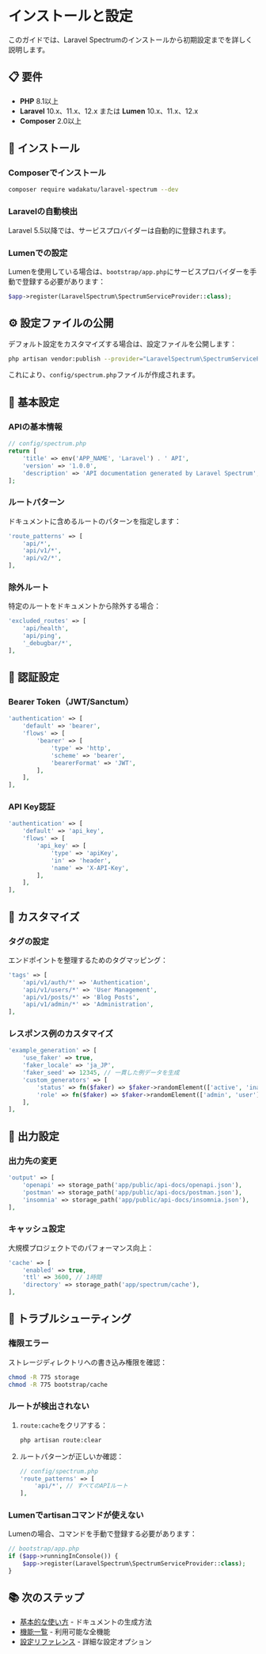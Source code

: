 # インストールと設定

このガイドでは、Laravel Spectrumのインストールから初期設定までを詳しく説明します。

## 📋 要件

- **PHP** 8.1以上
- **Laravel** 10.x、11.x、12.x または **Lumen** 10.x、11.x、12.x
- **Composer** 2.0以上

## 🚀 インストール

### Composerでインストール

```bash
composer require wadakatu/laravel-spectrum --dev
```

### Laravelの自動検出

Laravel 5.5以降では、サービスプロバイダーは自動的に登録されます。

### Lumenでの設定

Lumenを使用している場合は、`bootstrap/app.php`にサービスプロバイダーを手動で登録する必要があります：

```php
$app->register(LaravelSpectrum\SpectrumServiceProvider::class);
```

## ⚙️ 設定ファイルの公開

デフォルト設定をカスタマイズする場合は、設定ファイルを公開します：

```bash
php artisan vendor:publish --provider="LaravelSpectrum\SpectrumServiceProvider" --tag="config"
```

これにより、`config/spectrum.php`ファイルが作成されます。

## 🔧 基本設定

### APIの基本情報

```php
// config/spectrum.php
return [
    'title' => env('APP_NAME', 'Laravel') . ' API',
    'version' => '1.0.0',
    'description' => 'API documentation generated by Laravel Spectrum',
];
```

### ルートパターン

ドキュメントに含めるルートのパターンを指定します：

```php
'route_patterns' => [
    'api/*',
    'api/v1/*',
    'api/v2/*',
],
```

### 除外ルート

特定のルートをドキュメントから除外する場合：

```php
'excluded_routes' => [
    'api/health',
    'api/ping',
    '_debugbar/*',
],
```

## 🔐 認証設定

### Bearer Token（JWT/Sanctum）

```php
'authentication' => [
    'default' => 'bearer',
    'flows' => [
        'bearer' => [
            'type' => 'http',
            'scheme' => 'bearer',
            'bearerFormat' => 'JWT',
        ],
    ],
],
```

### API Key認証

```php
'authentication' => [
    'default' => 'api_key',
    'flows' => [
        'api_key' => [
            'type' => 'apiKey',
            'in' => 'header',
            'name' => 'X-API-Key',
        ],
    ],
],
```

## 🎨 カスタマイズ

### タグの設定

エンドポイントを整理するためのタグマッピング：

```php
'tags' => [
    'api/v1/auth/*' => 'Authentication',
    'api/v1/users/*' => 'User Management',
    'api/v1/posts/*' => 'Blog Posts',
    'api/v1/admin/*' => 'Administration',
],
```

### レスポンス例のカスタマイズ

```php
'example_generation' => [
    'use_faker' => true,
    'faker_locale' => 'ja_JP',
    'faker_seed' => 12345, // 一貫した例データを生成
    'custom_generators' => [
        'status' => fn($faker) => $faker->randomElement(['active', 'inactive']),
        'role' => fn($faker) => $faker->randomElement(['admin', 'user']),
    ],
],
```

## 📁 出力設定

### 出力先の変更

```php
'output' => [
    'openapi' => storage_path('app/public/api-docs/openapi.json'),
    'postman' => storage_path('app/public/api-docs/postman.json'),
    'insomnia' => storage_path('app/public/api-docs/insomnia.json'),
],
```

### キャッシュ設定

大規模プロジェクトでのパフォーマンス向上：

```php
'cache' => [
    'enabled' => true,
    'ttl' => 3600, // 1時間
    'directory' => storage_path('app/spectrum/cache'),
],
```

## 🚨 トラブルシューティング

### 権限エラー

ストレージディレクトリへの書き込み権限を確認：

```bash
chmod -R 775 storage
chmod -R 775 bootstrap/cache
```

### ルートが検出されない

1. `route:cache`をクリアする：
   ```bash
   php artisan route:clear
   ```

2. ルートパターンが正しいか確認：
   ```php
   // config/spectrum.php
   'route_patterns' => [
       'api/*', // すべてのAPIルート
   ],
   ```

### Lumenでartisanコマンドが使えない

Lumenの場合、コマンドを手動で登録する必要があります：

```php
// bootstrap/app.php
if ($app->runningInConsole()) {
    $app->register(LaravelSpectrum\SpectrumServiceProvider::class);
}
```

## 📚 次のステップ

- [基本的な使い方](./basic-usage.md) - ドキュメントの生成方法
- [機能一覧](./features.md) - 利用可能な全機能
- [設定リファレンス](./config-reference.md) - 詳細な設定オプション